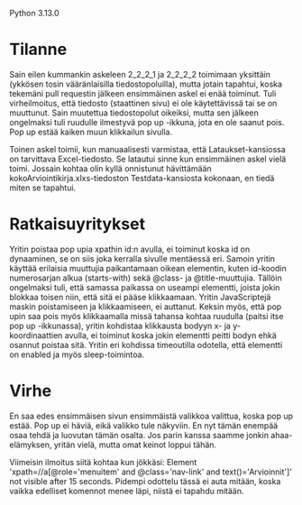 
Python 3.13.0

# Tilanne
Sain eilen kummankin askeleen 2_2_2_1 ja 2_2_2_2 toimimaan yksittäin (ykkösen tosin vääränlaisilla tiedostopoluilla), mutta jotain tapahtui, koska tekemäni pull requestin jälkeen ensimmäinen askel ei enää toiminut. Tuli virheilmoitus, että tiedosto (staattinen sivu) ei ole käytettävissä tai se on muuttunut. Sain muutettua tiedostopolut oikeiksi, mutta sen jälkeen ongelmaksi tuli ruudulle ilmestyvä pop up -ikkuna, jota en ole saanut pois. Pop up estää kaiken muun klikkailun sivulla.

Toinen askel toimii, kun manuaalisesti varmistaa, että Lataukset-kansiossa on tarvittava Excel-tiedosto. Se latautui sinne kun ensimmäinen askel vielä toimi. Jossain kohtaa olin kyllä onnistunut hävittämään kokoArviointikirja.xlxs-tiedoston Testdata-kansiosta kokonaan, en tiedä miten se tapahtui.

# Ratkaisuyritykset
Yritin poistaa pop upia xpathin id:n avulla, ei toiminut koska id on dynaaminen, se on siis joka kerralla sivulle mentäessä eri.
Samoin yritin käyttää erilaisia muuttujia paikantamaan oikean elementin, kuten id-koodin numerosarjan alkua (starts-with) sekä @class- ja @title-muuttujia. Tällöin ongelmaksi tuli, että samassa paikassa on useampi elementti, joista jokin blokkaa toisen niin, että sitä ei pääse klikkaamaan.
Yritin JavaScriptejä maskin poistamiseen ja klikkaamiseen, ei auttanut. Keksin myös, että pop upin saa pois myös klikkaamalla missä tahansa kohtaa ruudulla (paitsi itse pop up -ikkunassa), yritin kohdistaa klikkausta bodyyn x- ja y-koordinaattien avulla, ei toiminut koska jokin elementti peitti bodyn ehkä osannut poistaa sitä.
Yritin eri kohdissa timeoutilla odotella, että elementti on enabled ja myös sleep-toimintoa.

# Virhe 
En saa edes ensimmäisen sivun ensimmäistä valikkoa valittua, koska pop up estää. Pop up ei häviä, eikä valikko tule näkyviin.
En nyt tämän enempää osaa tehdä ja luovutan tämän osalta. Jos parin kanssa saamme jonkin ahaa-elämyksen, yritän vielä, mutta omat keinot loppui tähän.

Viimeisin ilmoitus siitä kohtaa kun jökkäsi: 
Element 'xpath=//a[@role='menuitem' and @class='nav-link' and text()='Arvioinnit']' not visible after 15 seconds. Pidempi odottelu tässä ei auta mitään, koska vaikka edelliset komennot menee läpi, niistä ei tapahdu mitään.